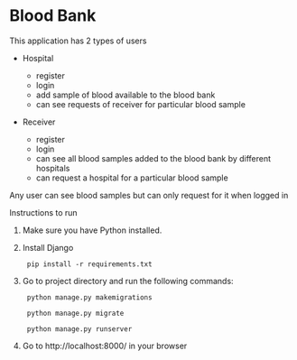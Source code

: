 <h1>Blood Bank</h1>

This application has 2 types of users 

- Hospital
	- register
	- login
	- add sample of blood available to the blood bank
	- can see requests of receiver for particular blood sample


- Receiver
  - register
  - login
  - can see all blood samples added to the blood bank by different hospitals 
  - can request a hospital for a particular blood sample

Any user can see blood samples but can only request for it when logged in

Instructions to run

1. Make sure you have Python installed.

2. Install Django

   <code> pip install -r requirements.txt </code>

3. Go to project directory and run the following commands:

    <code> python manage.py makemigrations </code>
    <br/>
    
    <code> python manage.py migrate </code>
    <br/>
    
    <code> python manage.py runserver </code>
    
 4. Go to http://localhost:8000/ in your browser
    
